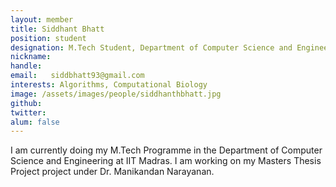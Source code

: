 ```yaml
---
layout: member
title: Siddhant Bhatt
position: student
designation: M.Tech Student, Department of Computer Science and Engineering
nickname: 
handle: 
email:   siddbhatt93@gmail.com
interests: Algorithms, Computational Biology
image: /assets/images/people/siddhanthbhatt.jpg
github: 
twitter: 
alum: false
---
```


I am currently doing my M.Tech Programme in the Department of Computer Science and Engineering at IIT Madras.
I am working on my Masters Thesis Project project under Dr. Manikandan Narayanan.
